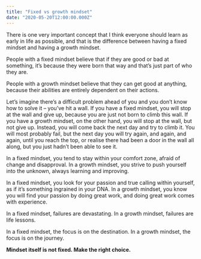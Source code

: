 ```yaml
---
title: "Fixed vs growth mindset"
date: "2020-05-20T12:00:00.000Z"
---
```

There is one very important concept that I think everyone should learn as early in life as possible, and that is the difference between having a fixed mindset and having a growth mindset.

People with a fixed mindset believe that if they are good or bad at something, it’s because they were born that way and that’s just part of who they are.

People with a growth mindset believe that they can get good at anything, because their abilities are entirely dependent on their actions.

Let’s imagine there’s a difficult problem ahead of you and you don’t know how to solve it – you’ve hit a wall. If you have a fixed mindset, you will stop at the wall and give up, because you are just not born to climb this wall. If you have a growth mindset, on the other hand, you will stop at the wall, but not give up. Instead, you will come back the next day and try to climb it. You will most probably fail, but the next day you will try again, and again, and again, until you reach the top, or realise there had been a door in the wall all along, but you just hadn’t been able to see it.

In a fixed mindset, you tend to stay within your comfort zone, afraid of change and disapproval. In a growth mindset, you strive to push yourself into the unknown, always learning and improving.

In a fixed mindset, you look for your passion and true calling within yourself, as if it’s something ingrained in your DNA. In a growth mindset, you know you will find your passion by doing great work, and doing great work comes with experience.

In a fixed mindset, failures are devastating. In a growth mindset, failures are life lessons.

In a fixed mindset, the focus is on the destination. In a growth mindset, the focus is on the journey.

**Mindset itself is not fixed. Make the right choice.**
